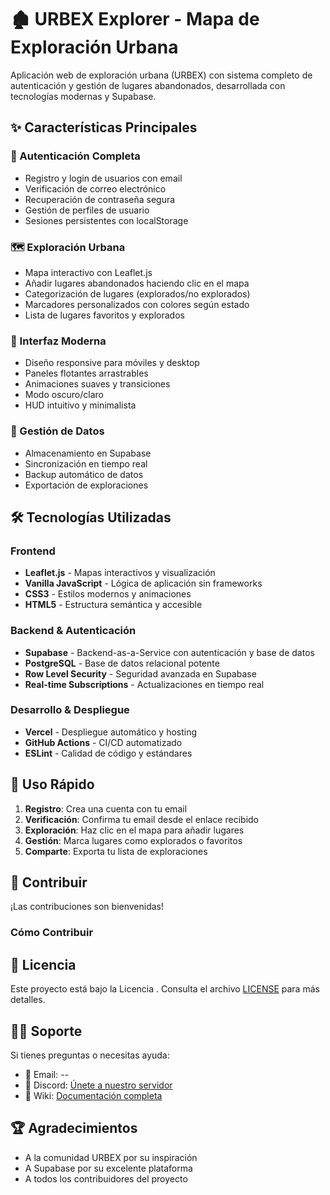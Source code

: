 # 🏚️ URBEX Explorer - Mapa de Exploración Urbana

Aplicación web de exploración urbana (URBEX) con sistema completo de autenticación y gestión de lugares abandonados, desarrollada con tecnologías modernas y Supabase.

## ✨ Características Principales

### 🔐 Autenticación Completa
- Registro y login de usuarios con email
- Verificación de correo electrónico
- Recuperación de contraseña segura
- Gestión de perfiles de usuario
- Sesiones persistentes con localStorage

### 🗺️ Exploración Urbana
- Mapa interactivo con Leaflet.js
- Añadir lugares abandonados haciendo clic en el mapa
- Categorización de lugares (explorados/no explorados)
- Marcadores personalizados con colores según estado
- Lista de lugares favoritos y explorados

### 📱 Interfaz Moderna
- Diseño responsive para móviles y desktop
- Paneles flotantes arrastrables
- Animaciones suaves y transiciones
- Modo oscuro/claro
- HUD intuitivo y minimalista

### 💾 Gestión de Datos
- Almacenamiento en Supabase
- Sincronización en tiempo real
- Backup automático de datos
- Exportación de exploraciones

## 🛠️ Tecnologías Utilizadas

### Frontend
- **Leaflet.js** - Mapas interactivos y visualización
- **Vanilla JavaScript** - Lógica de aplicación sin frameworks
- **CSS3** - Estilos modernos y animaciones
- **HTML5** - Estructura semántica y accesible

### Backend & Autenticación
- **Supabase** - Backend-as-a-Service con autenticación y base de datos
- **PostgreSQL** - Base de datos relacional potente
- **Row Level Security** - Seguridad avanzada en Supabase
- **Real-time Subscriptions** - Actualizaciones en tiempo real

### Desarrollo & Despliegue
- **Vercel** - Despliegue automático y hosting
- **GitHub Actions** - CI/CD automatizado
- **ESLint** - Calidad de código y estándares


## 🎯 Uso Rápido

1. **Registro**: Crea una cuenta con tu email
2. **Verificación**: Confirma tu email desde el enlace recibido
3. **Exploración**: Haz clic en el mapa para añadir lugares
4. **Gestión**: Marca lugares como explorados o favoritos
5. **Comparte**: Exporta tu lista de exploraciones

## 🤝 Contribuir

¡Las contribuciones son bienvenidas! 

### Cómo Contribuir


## 📄 Licencia

Este proyecto está bajo la Licencia . Consulta el archivo [LICENSE](LICENSE) para más detalles.

## 🙋‍♂️ Soporte

Si tienes preguntas o necesitas ayuda:
- 📧 Email: --
- 💬 Discord: [Únete a nuestro servidor](--)
- 📖 Wiki: [Documentación completa](--)

## 🏆 Agradecimientos

- A la comunidad URBEX por su inspiración
- A Supabase por su excelente plataforma
- A todos los contribuidores del proyecto
